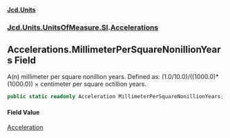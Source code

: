 #### [Jcd.Units](index.md 'index')
### [Jcd.Units.UnitsOfMeasure.SI](Jcd.Units.UnitsOfMeasure.SI.md 'Jcd.Units.UnitsOfMeasure.SI').[Accelerations](Accelerations.md 'Jcd.Units.UnitsOfMeasure.SI.Accelerations')

## Accelerations.MillimeterPerSquareNonillionYears Field

A(n) millimeter per square nonillion years. Defined as: (1.0/10.0)/((1000.0)*(1000.0)) × centimeter per square octillion years.

```csharp
public static readonly Acceleration MillimeterPerSquareNonillionYears;
```

#### Field Value
[Acceleration](Acceleration.md 'Jcd.Units.UnitTypes.Acceleration')